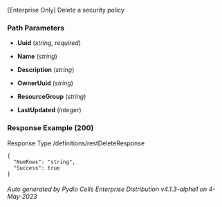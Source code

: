 






 
[Enterprise Only] Delete a security policy  


### Path Parameters

 - **Uuid** (_string, required_) 

 - **Name** (_string_) 

 - **Description** (_string_) 

 - **OwnerUuid** (_string_) 

 - **ResourceGroup** (_string_) 

 - **LastUpdated** (_integer_) 




### Response Example (200)
Response Type /definitions/restDeleteResponse

```
{
  "NumRows": "string",
  "Success": true
}
```




###### Auto generated by Pydio Cells Enterprise Distribution v4.1.3-alpha1 on 4-May-2023
